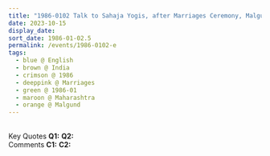 ```yaml
---
title: "1986-0102 Talk to Sahaja Yogis, after Marriages Ceremony, Malgund (2.4 kms N of Gaṇapatīpuḷe), Maharashtra, India"
date: 2023-10-15
display_date: 
sort_date: 1986-01-02.5
permalink: /events/1986-0102-e
tags:
  - blue @ English
  - brown @ India
  - crimson @ 1986
  - deeppink @ Marriages
  - green @ 1986-01
  - maroon @ Maharashtra
  - orange @ Malgund
---
```


<br>

<wave-list>
  <list-title color="DarkSeaGreen" width="55">Key Quotes</list-title>
  <list-item color="BlanchedAlmond" width="280"><b>Q1:</b> <i></i></list-item>
  <list-item color="Lavender" width="280"><b>Q2:</b> <i></i></list-item>
</wave-list>

<br>

<wave-list>
  <list-title color="DarkSeaGreen" width="55">Comments</list-title>
  <list-item color="BlanchedAlmond" width="280"><b>C1:</b> <i></i></list-item>
  <list-item color="Lavender" width="280"><b>C2:</b> <i></i></list-item>
</wave-list>